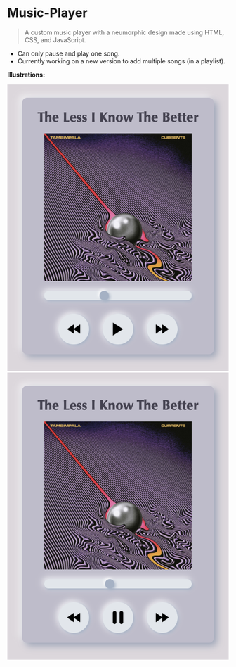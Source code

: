 # Music-Player

> A custom music player with a neumorphic design made using HTML, CSS, and JavaScript.
- Can only pause and play one song.
- Currently working on a new version to add multiple songs (in a playlist).

**Illustrations:**

<tr>
  <td><img src="https://github.com/AnselZeng/Music-Player/blob/master/Paused.png"></td>
  <td><img src="https://github.com/AnselZeng/Music-Player/blob/master/Playing.png"></td>
</tr>
